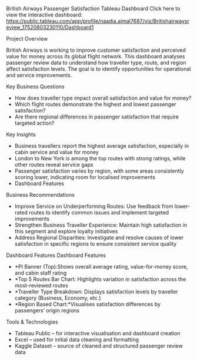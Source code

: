 British Airways Passenger Satisfaction Tableau Dashboard
Click here to view the interactive dashboard: https://public.tableau.com/app/profile/naadia.ajmal7687/viz/Britishairwaysreview_17520803230110/Dashboard1

Project Overview

British Airways is working to improve customer satisfaction and perceived value for money across its global flight network. This dashboard analyses passenger review data to understand how traveller type, route, and region affect satisfaction levels. The goal is to identify opportunities for operational and service improvements.

Key Business Questions

* How does traveller type impact overall satisfaction and value for money?
* Which flight routes demonstrate the highest and lowest passenger satisfaction?
* Are there regional differences in passenger satisfaction that require targeted action?


Key Insights

* Business travellers report the highest average satisfaction, especially in cabin service and value for money
* London to New York is among the top routes with strong ratings, while other routes reveal service gaps
* Passenger satisfaction varies by region, with some areas consistently scoring lower, indicating room for localised improvements
* Dashboard Features


Business Recommendations

* Improve Service on Underperforming Routes: Use feedback from lower-rated routes to identify common issues and implement targeted improvements
* Strengthen Business Traveller Experience: Maintain high satisfaction in this segment and explore loyalty initiatives
* Address Regional Disparities: Investigate and resolve causes of lower satisfaction in specific regions to ensure consistent service quality

Dashboard Features
Dashboard Features

* *PI Banner (Top):Shows overall average rating, value-for-money score, and cabin staff rating
* *Top 5 Routes Bar Chart: Highlights variation in satisfaction across the most-reviewed routes
* *Traveller Type Breakdown: Displays satisfaction levels by traveller category (Business, Economy, etc.)
* *Region Based Chart:*Visualises satisfaction differences by passengers’ origin regions

 Tools & Technologies

* Tableau Public – for interactive visualisation and dashboard creation
* Excel – used for initial data cleaning and formatting
* Kaggle Dataset – source of cleaned and structured passenger review data




